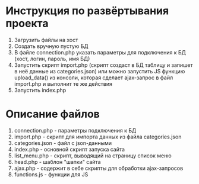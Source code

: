 # Инструкция по развёртывания проекта
1. Загрузить файлы на хост
2. Создать вручную пустую БД
3. В файле connection.php указать параметры для подключения к БД (хост, логин, пароль, имя БД)
4. Запустить скрипт import.php (скрипт создаст в БД таблицу и запишет в неё данные из categories.json)
   или можно запустить JS функцию upload_data() из консоли, которая сделает ajax-запрос в файл import.php и выполнит те же действия
6. Запустить index.php

# Описание файлов
1. connection.php - параметры подключения к БД
2. import.php - скрипт для импорта данных из файла categories.json
3. categories.json - файл с json-данными
4. index.php - основной скрипт запуска сайта
5. list_menu.php - скрипт, выводящий на страницу список меню
6. head.php - шаблон "шапки" сайта
7. ajax.php - содержит в себе скрипты для обработки ajax-запросов
8. functions.js - функции для JS
